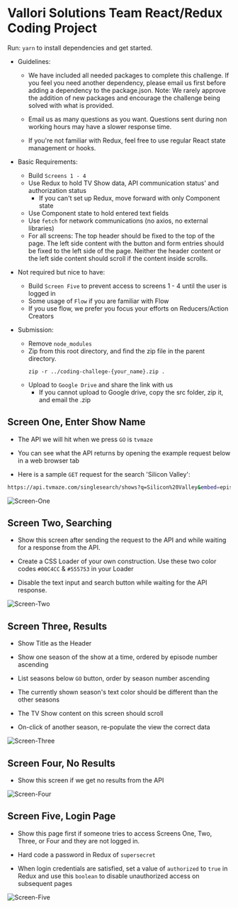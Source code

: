 # Vallori Solutions Team React/Redux Coding Project

Run:
`yarn`
to install dependencies and get started.

- Guidelines:

  - We have included all needed packages to complete this challenge. If you feel you need another dependency, please email us first before adding a dependency to the package.json. Note: We rarely approve the addition of new packages and encourage the challenge being solved with what is provided.

  - Email us as many questions as you want. Questions sent during non working hours may have a slower response time.

  - If you're not familiar with Redux, feel free to use regular React state management or hooks.

- Basic Requirements:

  - Build `Screens 1 - 4`
  - Use Redux  to hold TV Show data, API communication status' and authorization status
    - If you can't set up Redux, move forward with only Component state
  - Use Component state to hold entered text fields
  - Use `fetch` for network communications (no axios, no external libraries)
  - For all screens: The top header should be fixed to the top of the page. The left side content with the button and form entries should be fixed to the left side of the page. Neither the header content or the left side content should scroll if the content inside scrolls.

- Not required but nice to have:
  - Build `Screen Five` to prevent access to screens 1 - 4 until the user is logged in
  - Some usage of `Flow` if you are familiar with Flow
  - If you use flow, we prefer you focus your efforts on Reducers/Action Creators

- Submission:
  - Remove `node_modules`
  - Zip from this root directory, and find the zip file in the parent directory.
    ```
    zip -r ../coding-challege-{your_name}.zip .
    ```
  - Upload to `Google Drive` and share the link with us
    - If you cannot upload to Google drive, copy the src folder, zip it, and email the .zip

## Screen One, Enter Show Name

- The API we will hit when we press `GO` is `tvmaze`

- You can see what the API returns by opening the example request below in a web browser tab

- Here is a sample `GET` request for the search 'Silicon Valley':

```bash
https://api.tvmaze.com/singlesearch/shows?q=Silicon%20Valley&embed=episodes
```

![Screen-One](assets/screens/screenOne.png)

## Screen Two, Searching

- Show this screen after sending the request to the API and while waiting for a response from the API.

- Create a CSS Loader of your own construction. Use these two color codes `#00C4CC` & `#555753` in your Loader

- Disable the text input and search button while waiting for the API response.

![Screen-Two](assets/screens/screenTwo.png)

## Screen Three, Results

- Show Title as the Header

- Show one season of the show at a time, ordered by episode number ascending

- List seasons below `GO` button, order by season number ascending

- The currently shown season's text color should be different than the other seasons

- The TV Show content on this screen should scroll

- On-click of another season, re-populate the view the correct data

![Screen-Three](assets/screens/screenThree.png)

## Screen Four, No Results

- Show this screen if we get no results from the API

![Screen-Four](assets/screens/screenFour.png)

## Screen Five, Login Page

- Show this page first if someone tries to access Screens One, Two, Three, or Four and they are not logged in.

- Hard code a password in Redux of `supersecret`

- When login credentials are satisfied, set a value of `authorized` to `true` in Redux and use this `boolean` to disable unauthorized access on subsequent pages

![Screen-Five](assets/screens/screenFive.png)
